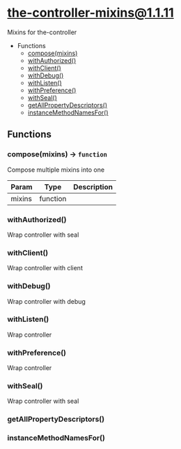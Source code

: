 <!-- // Code generated by coz. DO NOT EDIT. -->
# the-controller-mixins@1.1.11

Mixins for the-controller

+ Functions
  + [compose(mixins)](#the-controller-mixins-function-compose)
  + [withAuthorized()](#the-controller-mixins-function-with-authorized)
  + [withClient()](#the-controller-mixins-function-with-client)
  + [withDebug()](#the-controller-mixins-function-with-debug)
  + [withListen()](#the-controller-mixins-function-with-listen)
  + [withPreference()](#the-controller-mixins-function-with-preference)
  + [withSeal()](#the-controller-mixins-function-with-seal)
  + [getAllPropertyDescriptors()](#the-controller-mixins-function-get-all-property-descriptors)
  + [instanceMethodNamesFor()](#the-controller-mixins-function-instance-method-names-for)

## Functions

<a class='md-heading-link' name="the-controller-mixins-function-compose" ></a>

### compose(mixins) -> `function`

Compose multiple mixins into one

| Param | Type | Description |
| ----- | --- | -------- |
| mixins | function |  |

<a class='md-heading-link' name="the-controller-mixins-function-with-authorized" ></a>

### withAuthorized()

Wrap controller with seal
<a class='md-heading-link' name="the-controller-mixins-function-with-client" ></a>

### withClient()

Wrap controller with client
<a class='md-heading-link' name="the-controller-mixins-function-with-debug" ></a>

### withDebug()

Wrap controller with debug
<a class='md-heading-link' name="the-controller-mixins-function-with-listen" ></a>

### withListen()

Wrap controller
<a class='md-heading-link' name="the-controller-mixins-function-with-preference" ></a>

### withPreference()

Wrap controller
<a class='md-heading-link' name="the-controller-mixins-function-with-seal" ></a>

### withSeal()

Wrap controller with seal
<a class='md-heading-link' name="the-controller-mixins-function-get-all-property-descriptors" ></a>

### getAllPropertyDescriptors()


<a class='md-heading-link' name="the-controller-mixins-function-instance-method-names-for" ></a>

### instanceMethodNamesFor()






